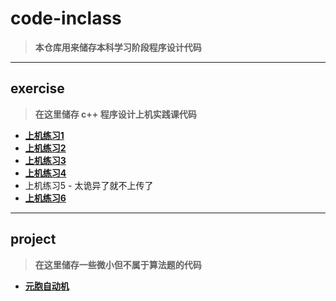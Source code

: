 # code-inclass

> **本仓库用来储存本科学习阶段程序设计代码**

---

## exercise

> **在这里储存 c++ 程序设计上机实践课代码**

- [**上机练习1**](https://github.com/evibhm/code-inclass/tree/main/exercise1)
- [**上机练习2**](https://github.com/evibhm/code-inclass/tree/main/exercise2)
- [**上机练习3**](https://github.com/evibhm/code-inclass/tree/main/exercise3-array)
- [**上机练习4**](https://github.com/evibhm/code-inclass/tree/main/exercise4-function_and_class)
- 上机练习5 - 太诡异了就不上传了
- [**上机练习6**](https://github.com/evibhm/code-inclass/tree/main/exercise6-list)

---

## project

> **在这里储存一些微小但不属于算法题的代码**

- [**元胞自动机**](https://github.com/evibhm/code-inclass/tree/main/project1-cellular)
